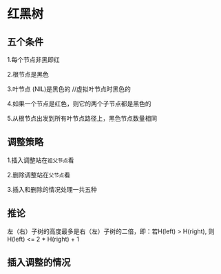 # 红黑树

## 五个条件

1.每个节点非黑即红

2.根节点是黑色

3.叶节点 (NIL)是黑色的 //虚拟叶节点时黑色的

4.如果一个节点是红色，则它的两个子节点都是黑色的

5.从根节点出发到所有叶节点路径上，黑色节点数量相同



## 调整策略

1.插入调整站在`祖父节点`看

2.删除调整站在`父节点`看

3.插入和删除的情况处理一共五种



## 推论

左（右）子树的高度最多是右（左）子树的二倍，即：若H(left) > H(right), 则H(left) <= 2 * H(right) + 1



## 插入调整的情况

